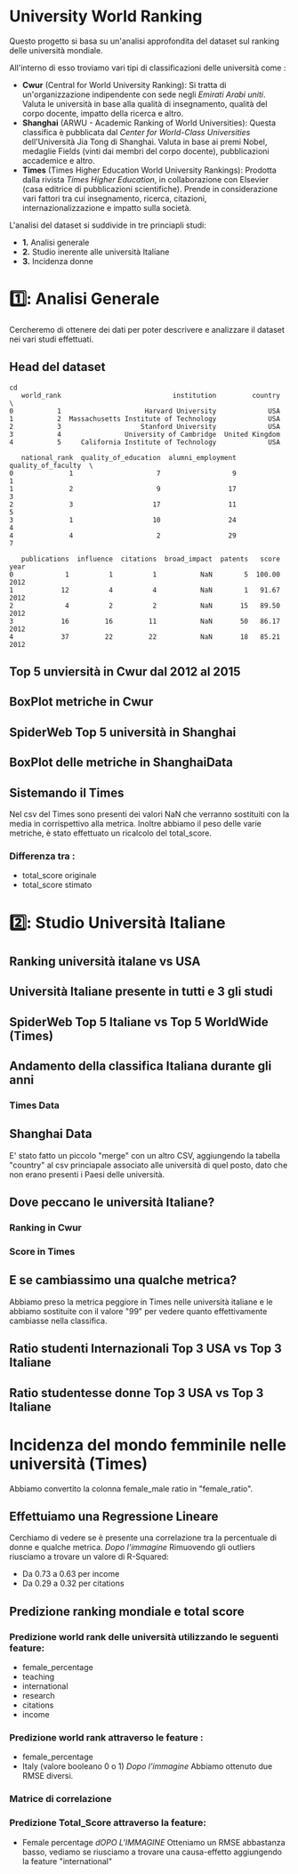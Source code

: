 # University World Ranking
Questo progetto si basa su un'analisi approfondita del dataset sul ranking delle università mondiale.

All'interno di esso troviamo vari tipi di classificazioni delle università come :
- **Cwur** (Central for World University Ranking): Si tratta di un'organizzazione indipendente con sede negli _Emirati Arabi uniti_.
Valuta le università in base alla qualità di insegnamento, qualità del corpo docente, impatto della ricerca e altro.
- **Shanghai** (ARWU - Academic Ranking of World Universities): Questa classifica è pubblicata dal _Center for World-Class Universities_ dell'Università Jia Tong di Shanghai.
Valuta in base ai premi Nobel, medaglie Fields (vinti dai membri del corpo docente), pubblicazioni accademice e altro.
- **Times** (Times Higher Education World University Rankings): Prodotta dalla rivista _Times Higher Education_, in collaborazione con Elsevier (casa editrice di pubblicazioni scientifiche).
Prende in considerazione vari fattori tra cui insegnamento, ricerca, citazioni, internazionalizzazione e impatto sulla società.


L'analisi del dataset si suddivide in tre princiapli studi:
- **1.** Analisi generale 
- **2.** Studio inerente alle università Italiane
- **3.** Incidenza donne


# :one:: Analisi Generale 
Cercheremo di ottenere dei dati per poter descrivere e analizzare il dataset nei vari studi effettuati.

## Head del dataset
```
cd
   world_rank                            institution         country  \
0           1                     Harvard University             USA   
1           2  Massachusetts Institute of Technology             USA   
2           3                    Stanford University             USA   
3           4                University of Cambridge  United Kingdom    
4           5     California Institute of Technology             USA   

   national_rank  quality_of_education  alumni_employment  quality_of_faculty  \
0              1                     7                  9                   1   
1              2                     9                 17                   3   
2              3                    17                 11                   5   
3              1                    10                 24                   4   
4              4                     2                 29                   7   

   publications  influence  citations  broad_impact  patents   score  year  
0             1          1          1           NaN        5  100.00  2012  
1            12          4          4           NaN        1   91.67  2012  
2             4          2          2           NaN       15   89.50  2012  
3            16         16         11           NaN       50   86.17  2012  
4            37         22         22           NaN       18   85.21  2012
```
## Top 5 unviersità in Cwur dal 2012 al 2015
## BoxPlot metriche in Cwur
## SpiderWeb Top 5 università in Shanghai
## BoxPlot delle metriche in ShanghaiData
## Sistemando il Times
Nel csv del Times sono presenti dei valori NaN che verranno sostituiti con la media in corrispettivo alla metrica.
Inoltre abbiamo il peso delle varie metriche, è stato effettuato un ricalcolo del total_score.
### Differenza tra :
- total_score originale
- total_score stimato
# :two:: Studio Università Italiane
## Ranking università italane vs USA
## Università Italiane presente in tutti e 3 gli studi
## SpiderWeb Top 5 Italiane vs Top 5 WorldWide (Times)
## Andamento della classifica Italiana durante gli anni
### Times Data
## Shanghai Data
E' stato fatto un piccolo "merge" con un altro CSV, aggiungendo la tabella "country" al csv princiapale associato alle università di quel posto, dato che non erano presenti i Paesi delle università.
## Dove peccano le università Italiane?
### Ranking in Cwur
### Score in Times
## E se cambiassimo una qualche metrica?
Abbiamo preso la metrica peggiore in Times nelle università italiane e le abbiamo sostituite con il valore "99" per vedere quanto effettivamente cambiasse nella classifica.
## Ratio studenti Internazionali Top 3 USA vs Top 3 Italiane
## Ratio studentesse donne Top 3 USA vs Top 3 Italiane
# Incidenza del mondo femminile nelle università (Times)
Abbiamo convertito la colonna female_male ratio in "female_ratio".
## Effettuiamo una Regressione Lineare
Cerchiamo di vedere se è presente una correlazione tra la percentuale di donne e qualche metrica.
*Dopo l'immagine*
Rimuovendo gli outliers riusciamo a trovare un valore di R-Squared:
- Da 0.73 a 0.63 per income
- Da 0.29 a 0.32 per citations
## Predizione ranking mondiale e total score
### Predizione world rank delle università utilizzando le seguenti feature:
- female_percentage
- teaching
- international
- research
- citations
- income
### Predizione world rank attraverso le feature :
- female_percentage
- Italy (valore booleano 0 o 1)
*Dopo l'immagine*
Abbiamo ottenuto due RMSE diversi.
### Matrice di correlazione

### Predizione Total_Score attraverso la feature: 
- Female percentage
*dOPO L'IMMAGINE*
Otteniamo un RMSE abbastanza basso, vediamo se riusciamo a trovare una causa-effetto aggiungendo la feature "international"
